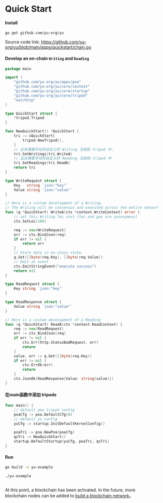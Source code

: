 # Quick Start

#### Install 
```
go get github.com/yu-org/yu
```  
Source code link: https://github.com/yu-org/yu/blob/main/apps/quickstart/chain.go 
#### Develop an on-chain `Writing` and `Reading`    
```go
package main

import (
	"github.com/yu-org/yu/apps/poa"
	"github.com/yu-org/yu/core/context"
	"github.com/yu-org/yu/core/startup"
	"github.com/yu-org/yu/core/tripod"
	"net/http"
)

type QuickStart struct {
	*tripod.Tripod
}

func NewQuickStart() *QuickStart {
	tri := &QuickStart{
		tripod.NewTripod(),
	}
	// 此处需要手动将自定义的 Writing 注册到 tripod 中，
	tri.SetWritings(tri.WriteA)
	// 此处需要手动将自定义的 Reading 注册到 tripod 中
	tri.SetReadings(tri.ReadA)
	return tri
}

type WriteRequest struct {
	Key   string `json:"key"`
	Value string `json:"value"`
}

// Here is a custom development of a Writing.   
// The Writing will be consensus and executed across the entire network.
func (q *QuickStart) WriteA(ctx *context.WriteContext) error {
	// set this Writing lei cost (lei and gas are synonymous)
	ctx.SetLei(100)

	req := new(WriteRequest)
	err := ctx.BindJson(req)
	if err != nil {
		return err
	}
	// Store data in on-chain state.
	q.Set([]byte(req.Key), []byte(req.Value))
	// Emit an event.
	ctx.EmitStringEvent("execute success")
	return nil
}

type ReadRequest struct {
	Key string `json:"key"`
}

type ReadResponse struct {
	Value string `json:"value"`
}

// Here is a custom development of a Reading
func (q *QuickStart) ReadA(ctx *context.ReadContext) {
	req := new(ReadRequest)
	err := ctx.BindJson(req)
	if err != nil {
		ctx.Err(http.StatusBadRequest, err)
		return
	}
	value, err := q.Get([]byte(req.Key))
	if err != nil {
		ctx.ErrOk(err)
		return
	}
	ctx.JsonOk(ReadResponse{Value: string(value)})
}


```

#### 在main函数中添加 tripods

```go
func main() {
    // default poa tripod config
    poaCfg := poa.DefaultCfg(0)
    // default yu config
    yuCfg := startup.InitDefaultKernelConfig()

    poaTri := poa.NewPoa(poaCfg)
    qsTri := NewQuickStart()
    startup.DefaultStartup(yuCfg, poaTri, qsTri)
}
```


#### Run
```zsh
go build -o yu-example

./yu-example  
 
```

At this point, a blockchain has been activated. In the future, more blockchain nodes can be added to [build a blockchain network](5.5建立区块链网络.md)。